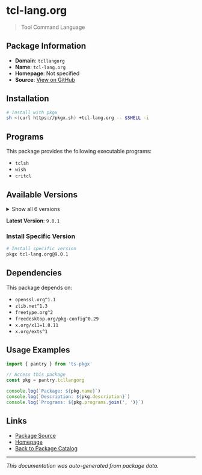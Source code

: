 # tcl-lang.org

> Tool Command Language

## Package Information

- **Domain**: `tcllangorg`
- **Name**: `tcl-lang.org`
- **Homepage**: Not specified
- **Source**: [View on GitHub](https://github.com/pkgxdev/pantry/tree/main/projects/tcl-lang.org/package.yml)

## Installation

```bash
# Install with pkgx
sh <(curl https://pkgx.sh) +tcl-lang.org -- $SHELL -i
```

## Programs

This package provides the following executable programs:

- `tclsh`
- `wish`
- `critcl`

## Available Versions

<details>
<summary>Show all 6 versions</summary>

- `9.0.1`, `9.0.0`, `8.6.16`, `8.6.15`, `8.6.14`
- `8.6.13`

</details>

**Latest Version**: `9.0.1`

### Install Specific Version

```bash
# Install specific version
pkgx tcl-lang.org@9.0.1
```

## Dependencies

This package depends on:

- `openssl.org^1.1`
- `zlib.net^1.3`
- `freetype.org^2`
- `freedesktop.org/pkg-config^0.29`
- `x.org/x11=1.8.11`
- `x.org/exts^1`

## Usage Examples

```typescript
import { pantry } from 'ts-pkgx'

// Access this package
const pkg = pantry.tcllangorg

console.log(`Package: ${pkg.name}`)
console.log(`Description: ${pkg.description}`)
console.log(`Programs: ${pkg.programs.join(', ')}`)
```

## Links

- [Package Source](https://github.com/pkgxdev/pantry/tree/main/projects/tcl-lang.org/package.yml)
- [Homepage](#)
- [Back to Package Catalog](../package-catalog.md)

---

*This documentation was auto-generated from package data.*
